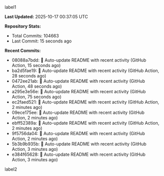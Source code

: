 
label1 
<!-- ACTIVITY_START -->
**Last Updated:** 2025-10-17 00:37:05 UTC

**Repository Stats:**
- Total Commits: 104663
- Last Commit: 15 seconds ago

**Recent Commits:**
- 08088a7bdd: 🤖 Auto-update README with recent activity (GitHub Action, 15 seconds ago)
- ba2d5fae19: 🤖 Auto-update README with recent activity (GitHub Action, 28 seconds ago)
- 0472ee21ab: 🤖 Auto-update README with recent activity (GitHub Action, 48 seconds ago)
- a295e3e56e: 🤖 Auto-update README with recent activity (GitHub Action, 75 seconds ago)
- ec2faed521: 🤖 Auto-update README with recent activity (GitHub Action, 2 minutes ago)
- 09ece175ee: 🤖 Auto-update README with recent activity (GitHub Action, 2 minutes ago)
- ebff52389a: 🤖 Auto-update README with recent activity (GitHub Action, 2 minutes ago)
- 9f5756da04: 🤖 Auto-update README with recent activity (GitHub Action, 2 minutes ago)
- 5b3b9b935b: 🤖 Auto-update README with recent activity (GitHub Action, 3 minutes ago)
- e384f65628: 🤖 Auto-update README with recent activity (GitHub Action, 3 minutes ago)
<!-- ACTIVITY_END -->

label2
